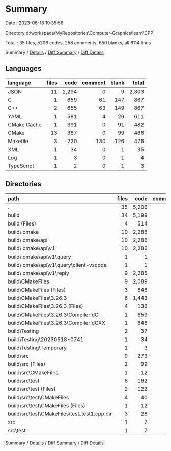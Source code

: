 # Summary

Date : 2023-06-18 19:35:56

Directory d:\\workspace\\MyRepositories\\Computer-Graphics\\learn\\CPP

Total : 35 files,  5206 codes, 258 comments, 650 blanks, all 6114 lines

Summary / [Details](details.md) / [Diff Summary](diff.md) / [Diff Details](diff-details.md)

## Languages
| language | files | code | comment | blank | total |
| :--- | ---: | ---: | ---: | ---: | ---: |
| JSON | 11 | 2,294 | 0 | 9 | 2,303 |
| C | 1 | 659 | 61 | 147 | 867 |
| C++ | 2 | 655 | 63 | 149 | 867 |
| YAML | 1 | 581 | 4 | 26 | 611 |
| CMake Cache | 1 | 391 | 0 | 91 | 482 |
| CMake | 13 | 367 | 0 | 99 | 466 |
| Makefile | 3 | 220 | 130 | 126 | 476 |
| XML | 1 | 34 | 0 | 1 | 35 |
| Log | 1 | 3 | 0 | 1 | 4 |
| TypeScript | 1 | 2 | 0 | 1 | 3 |

## Directories
| path | files | code | comment | blank | total |
| :--- | ---: | ---: | ---: | ---: | ---: |
| . | 35 | 5,206 | 258 | 650 | 6,114 |
| build | 34 | 5,199 | 258 | 646 | 6,103 |
| build (Files) | 4 | 514 | 44 | 142 | 700 |
| build\\.cmake | 10 | 2,286 | 0 | 9 | 2,295 |
| build\\.cmake\\api | 10 | 2,286 | 0 | 9 | 2,295 |
| build\\.cmake\\api\\v1 | 10 | 2,286 | 0 | 9 | 2,295 |
| build\\.cmake\\api\\v1\\query | 1 | 1 | 0 | 0 | 1 |
| build\\.cmake\\api\\v1\\query\\client-vscode | 1 | 1 | 0 | 0 | 1 |
| build\\.cmake\\api\\v1\\reply | 9 | 2,285 | 0 | 9 | 2,294 |
| build\\CMakeFiles | 9 | 2,089 | 128 | 373 | 2,590 |
| build\\CMakeFiles (Files) | 3 | 646 | 4 | 37 | 687 |
| build\\CMakeFiles\\3.26.3 | 6 | 1,443 | 124 | 336 | 1,903 |
| build\\CMakeFiles\\3.26.3 (Files) | 4 | 136 | 0 | 44 | 180 |
| build\\CMakeFiles\\3.26.3\\CompilerIdC | 1 | 659 | 61 | 147 | 867 |
| build\\CMakeFiles\\3.26.3\\CompilerIdCXX | 1 | 648 | 63 | 145 | 856 |
| build\\Testing | 2 | 37 | 0 | 2 | 39 |
| build\\Testing\\20230618-0741 | 1 | 34 | 0 | 1 | 35 |
| build\\Testing\\Temporary | 1 | 3 | 0 | 1 | 4 |
| build\\src | 9 | 273 | 86 | 120 | 479 |
| build\\src (Files) | 2 | 99 | 40 | 47 | 186 |
| build\\src\\CMakeFiles | 1 | 12 | 0 | 5 | 17 |
| build\\src\\test | 6 | 162 | 46 | 68 | 276 |
| build\\src\\test (Files) | 2 | 122 | 46 | 54 | 222 |
| build\\src\\test\\CMakeFiles | 4 | 40 | 0 | 14 | 54 |
| build\\src\\test\\CMakeFiles (Files) | 1 | 12 | 0 | 5 | 17 |
| build\\src\\test\\CMakeFiles\\test_test1.cpp.dir | 3 | 28 | 0 | 9 | 37 |
| src | 1 | 7 | 0 | 4 | 11 |
| src\\test | 1 | 7 | 0 | 4 | 11 |

Summary / [Details](details.md) / [Diff Summary](diff.md) / [Diff Details](diff-details.md)